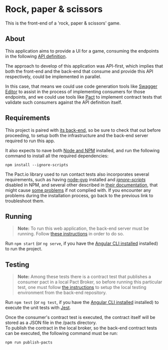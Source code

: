# Rock, paper & scissors

This is the front-end of a 'rock, paper & scissors' game.

## About

This application aims to provide a UI for a game, consuming the endpoints in the following [API definition](https://github.com/jobosk/rps-api).

The approach to develop of this application was API-first, which implies that both the front-end and the back-end that consume and provide this API respectively, could be implemented in parallel.

In this case, that means we could use code generation tools like [Swagger Editor](https://editor.swagger.io/) to assist in the process of implementing consumers for those endpoints, and we could use tools like [Pact](https://pact.io/) to implement contract tests that validate such consumers against the API definition itself.

## Requirements

This project is paired with [its back-end](https://github.com/jobosk/rps-service), so be sure to check that out before proceeding, to setup both the infrastructure and the back-end server required to run this app.

It also expects to nave both [Node and NPM](https://docs.npmjs.com/downloading-and-installing-node-js-and-npm) installed, and run the following command to install all the required dependencies:
```
npm install --ignore-scripts
```

The Pact.io library used to run contact tests also incorporates several requirements, such as having [node-gyp](https://github.com/nodejs/node-gyp#installation) installed and [*ignore-scripts*](https://docs.npmjs.com/cli/v9/commands/npm-run-script#ignore-scripts) disabled in NPM, and several other described in [their documentation](https://github.com/pact-foundation/pact-js-core#installation), that might cause [some problems](https://docs.pact.io/implementation_guides/javascript/docs/troubleshooting) if not complied with. If you encounter any problems during the installation process, go back to the previous link to troubleshoot them.

## Running

> **Note:** To run this web application, the back-end server must be running. Follow [these instructions](https://github.com/jobosk/rps-service#installation) in order to do so.

Run `npm start` (or `ng serve`, if you have the [Angular CLI installed](https://angular.io/cli) installed) to run the project.

## Testing

> **Note:** Among these tests there is a contract test that publishes a consumer pact in a local Pact Broker, so before running this particular test, one must follow [the instructions](https://github.com/jobosk/rps-service#testing) to setup the local testing environment from the back-end repository.

Run `npm test` (or `ng test`, if you have the [Angular CLI installed](https://angular.io/cli) installed) to execute the unit tests with [Jest](https://jestjs.io).

Once the consumer's contract test is executed, the contract itself will be stored as a JSON file in the /pacts directory.\
To publish the contract in the local broker, so the back-end contract tests can be executed, the following command must be run:
```
npm run publish-pacts
```
